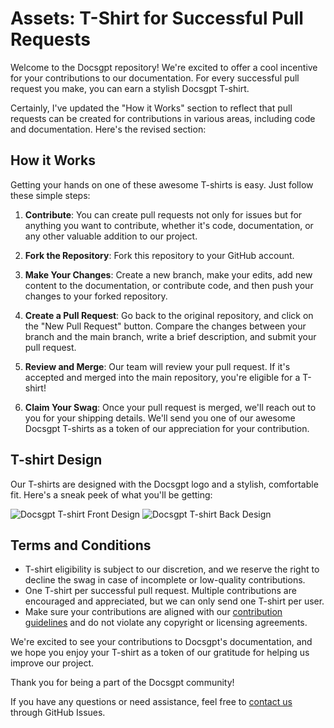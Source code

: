 # Assets: T-Shirt for Successful Pull Requests

Welcome to the Docsgpt repository! We're excited to offer a cool incentive for your contributions to our documentation. For every successful pull request you make, you can earn a stylish Docsgpt T-shirt. 

Certainly, I've updated the "How it Works" section to reflect that pull requests can be created for contributions in various areas, including code and documentation. Here's the revised section:

## How it Works

Getting your hands on one of these awesome T-shirts is easy. Just follow these simple steps:

1. **Contribute**: You can create pull requests not only for issues but for anything you want to contribute, whether it's code, documentation, or any other valuable addition to our project.

2. **Fork the Repository**: Fork this repository to your GitHub account.

3. **Make Your Changes**: Create a new branch, make your edits, add new content to the documentation, or contribute code, and then push your changes to your forked repository.

4. **Create a Pull Request**: Go back to the original repository, and click on the "New Pull Request" button. Compare the changes between your branch and the main branch, write a brief description, and submit your pull request.

5. **Review and Merge**: Our team will review your pull request. If it's accepted and merged into the main repository, you're eligible for a T-shirt!

6. **Claim Your Swag**: Once your pull request is merged, we'll reach out to you for your shipping details. We'll send you one of our awesome Docsgpt T-shirts as a token of our appreciation for your contribution.

## T-shirt Design

Our T-shirts are designed with the Docsgpt logo and a stylish, comfortable fit. Here's a sneak peek of what you'll be getting:

![Docsgpt T-shirt Front Design](DocsGPT/Assets/DocsGPT-tee-front.jpeg)
![Docsgpt T-shirt Back Design](DocsGPT/Assets/DocsGPT-tee-back.jpeg)

## Terms and Conditions

- T-shirt eligibility is subject to our discretion, and we reserve the right to decline the swag in case of incomplete or low-quality contributions.
- One T-shirt per successful pull request. Multiple contributions are encouraged and appreciated, but we can only send one T-shirt per user.
- Make sure your contributions are aligned with our [contribution guidelines](CONTRIBUTING.md) and do not violate any copyright or licensing agreements.

We're excited to see your contributions to Docsgpt's documentation, and we hope you enjoy your T-shirt as a token of our gratitude for helping us improve our project.

Thank you for being a part of the Docsgpt community!

If you have any questions or need assistance, feel free to [contact us](https://github.com/docsgpt/docsgpt-docs/issues) through GitHub Issues.
